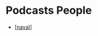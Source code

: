 Podcasts People
===

- [[naval]]

[//begin]: # "Autogenerated link references for markdown compatibility"
[naval]: naval.md "Naval"
[//end]: # "Autogenerated link references"